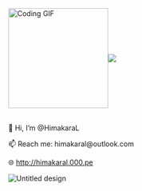 <div style="display: flex; align-items: center; ">
  <div>
     <img src="https://i.giphy.com/media/v1.Y2lkPTc5MGI3NjExMXM2bGx3djA5cDk0c215YzEzMjZtaHN2bnA2bXU5Y3k0YmtvbGNhcyZlcD12MV9pbnRlcm5hbF9naWZfYnlfaWQmY3Q9Zw/u2pmTWUi0MXjyrMaVj/giphy    .gif" width="200px" height="200px" alt="Coding GIF">
  </div>
       <div>
         <a href="https://github.com/HimakaraL/HimakaraL">
  <img align="center" src="https://github-readme-stats.vercel.app/api/top-langs/?username=HimakaraL&hide=java,html,tex&title_color=ffffff&text_color=c9cacc&icon_color=2bbc8a&bg_color=1d1f21&langs_count=3" />
</a>
       </div>

</div>
<br/>
  <div style=`margin-right: 20px;`>
    <p>👋 Hi, I’m @HimakaraL</p>
    <p>📫 Reach me: himakaral@outlook.com</p>
    <p>🌐 <a href="http://himakaral.000.pe">http://himakaral.000.pe</a></p>
  </div>




![Untitled design](https://github.com/HimakaraL/HimakaraL/assets/143909843/2ec43317-797f-4345-b015-2c3837578859)

